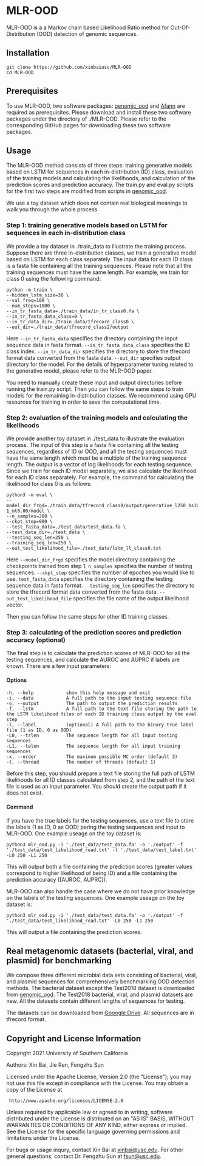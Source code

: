 # MLR-OOD
MLR-OOD is a a Markov chain based Likelihood Ratio method for Out-Of-Distribution (OOD) detection of genomic sequences. 

## Installation
```
git clone https://github.com/xinbaiusc/MLR-OOD
cd MLR-OOD
```

## Prerequisites
To use MLR-OOD, two software packages: [genomic_ood](https://github.com/google-research/google-research/tree/master/genomics_ood) and [Afann](https://github.com/GeniusTang/Afann) are required as prerequisites. Please download and install these two software packages under the directory of ./MLR-OOD. Please refer to the corresponding GitHub pages for downloading these two software packages.

## Usage
The MLR-OOD method consists of three steps: training generative models based on LSTM for sequences in each in-distribution (ID) class, evaluation of the training models and calculating the likelihoods, and calculation of the prediction scores and prediction accuracy. The train.py and eval.py scripts for the first two steps are modified from scripts in [genomic_ood](https://github.com/google-research/google-research/tree/master/genomics_ood).

We use a toy dataset which does not contain real biological meanings to walk you through the whole process.

### Step 1: training generative models based on LSTM for sequences in each in-distribution class
We provide a toy dataset in ./train_data to illustrate the training process. Suppose there are three in-distribution classes, we train a generative model based on LSTM for each class separately. The input data for each ID class is a fasta file containing all the training sequences. Please note that all the training sequences must have the same length. For example, we train for class 0 using the following command:
```
python -m train \
--hidden_lstm_size=30 \
--val_freq=100 \
--num_steps=1000 \
--in_tr_fasta_data=./train_data/in_tr_class0.fa \
--in_tr_fasta_data_class=0 \
--in_tr_data_dir=./train_data/tfrecord_class0 \
--out_dir=./train_data/tfrecord_class2/output
```
Here `--in_tr_fasta_data` specifies the directory containing the input sequence data in fasta format. `--in_tr_fasta_data_class` specifies the ID class index. `--in_tr_data_dir` specifies the directory to store the tfrecord format data converted from the fasta data. `--out_dir` specifies output directory for the model. For the details of hyperparameter tuning related to the generative model, please refer to the MLR-OOD paper.

You need to manually create these input and output directories before running the train.py script. Then you can follow the same steps to train models for the remaining in-distribution classes. We recommend using GPU resources for training in order to save the computational time.

### Step 2: evaluation of the training models and calculating the likelihoods
We provide another toy dataset in ./test_data to illustrate the evaluation process. The input of this step is a fasta file containing all the testing sequences, regardless of ID or OOD, and all the testing sequences must have the same length which must be a multiple of the training sequence length. The output is a vector of log likelihoods for each testing sequence. Since we train for each ID model separately, we also calculate the likelihood for each ID class separately. For example, the command for calculating the likelihood for class 0 is as follows:
```
python3 -m eval \
--model_dir_frgd=./train_data/tfrecord_class0/output/generative_l250_bs100_lr0.0005_hr30_nrFalse_regl2_regw0.000000_fi-1_mt0.00/model \
--n_samples=200 \
--ckpt_step=900 \
--test_fasta_data=./test_data/test_data.fa \
--test_data_dir=./test_data \
--testing_seq_len=250 \
--training_seq_len=250 \
--out_test_likelihood_file=./test_data/lstm_ll_class0.txt
```
Here `--model_dir_frgd` specifies the model directory containing the checkpoints trained from step 1. `n_samples` specifies the number of testing sequences. `--ckpt_step` specifies the number of epoches you would like to use. `test_fasta_data` specifies the directory containing the testing sequence data in fasta format. `--testing_seq_len` specifies the directory to store the tfrecord format data converted from the fasta data. `--out_test_likelihood_file` specifies the file name of the output likelihood vector. 

Then you can follow the same steps for other ID training classes.

### Step 3: calculating of the prediction scores and prediction accuracy (optional)
The final step is to calculate the prediction scores of MLR-OOD for all the testing sequences, and calculate the AUROC and AUPRC if labels are known. There are a few input parameters:
#### Options
```
-h, --help            show this help message and exit
-i, --data            A full path to the input testing sequence file
-o, --output          The path to output the prediction results
-f, --lstm            A full path to the text file storing the path to the LSTM likelihood files of each ID training class output by the eval step
-l, --label           (optional) A full path to the binary true label file (1 as ID, 0 as OOD)
-L0, --trlen          The sequence length for all input testing sequences
-L1, --telen          The sequence length for all input training sequences
-x, --order           The maximum possible MC order (default 3)
-t, --thread          The number of threads (default 1)
```
Before this step, you should prepare a text file storing the full path of LSTM likelihoods for all ID classes calculated from step 2, and the path of the text file is used as an input parameter. You should create the output path if it does not exist.

#### Command
If you have the true labels for the testing sequences, use a text file to store the labels (1 as ID, 0 as OOD) paring the testing sequences and input to MLR-OOD. One example useage on the toy dataset is:
```
python3 mlr_ood.py -i './test_data/test_data.fa' -o './output' -f './test_data/test_likelihood_read.txt' -l './test_data/test_label.txt' -L0 250 -L1 250
```
This will output both a file containing the prediction scores (greater values correspond to higher likelihood of being ID) and a file containing the prediction accuracy ([AUROC, AUPRC]).

MLR-OOD can also handle the case where we do not have prior knowledge on the labels of the testing sequences. One example useage on the toy dataset is:
```
python3 mlr_ood.py -i './test_data/test_data.fa' -o './output' -f './test_data/test_likelihood_read.txt' -L0 250 -L1 250
```
This will output a file containing the prediction scores.

## Real metagenomic datasets (bacterial, viral, and plasmid) for benchmarking
We compose three different microbial data sets consisting of bacterial, viral, and plasmid sequences for comprehensively benchmarking OOD detection methods. The bacterial dataset except the Test2018 dataset is downloaded from [genomic_ood](https://github.com/google-research/google-research/tree/master/genomics_ood). The Test2018 bacterial, viral, and plasmid datasets are new. All the datasets contain different lengths of sequences for testing. 

The datasets can be downloaded from [Gooogle Drive](https://drive.google.com/drive/folders/1Kz0kQ_D1VWYqA-GDld783O7H8AzNuHkC?usp=sharing). All sequences are in tfrecord format.

## Copyright and License Information
Copyright 2021 University of Southern California

Authors: Xin Bai, Jie Ren, Fengzhu Sun

Licensed under the Apache License, Version 2.0 (the "License");
you may not use this file except in compliance with the License.
You may obtain a copy of the License at

     http://www.apache.org/licenses/LICENSE-2.0

Unless required by applicable law or agreed to in writing, software
distributed under the License is distributed on an "AS IS" BASIS,
WITHOUT WARRANTIES OR CONDITIONS OF ANY KIND, either express or implied.
See the License for the specific language governing permissions and
limitations under the License.

For bugs or usage inqury, contact Xin Bai at [xinbai@usc.edu](xinbai@usc.edu). For other general questions, contact Dr. Fengzhu Sun at [fsun@usc.edu](fsun@usc.edu).
